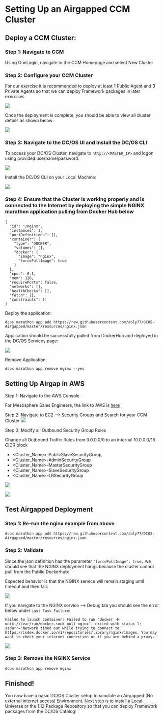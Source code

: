 # Setting Up an Airgapped CCM Cluster

## Deploy a CCM Cluster:

### Step 1: Navigate to CCM

Using OneLogin, navigate to the CCM Homepage and select New Cluster

### Step 2: Configure your CCM Cluster  

For our exercise it is recommended to deploy at least 1 Public Agent and 3 Private Agents so that we can deploy Framework packages in later exercises

![](https://github.com/ably77/DCOS-Airgapped/blob/master/resources/CCM-step2a.png) 

Once the deployment is complete, you should be able to view all cluster details as shown below:

![](https://github.com/ably77/DCOS-Airgapped/blob/master/resources/CCM-step2b.png)

### Step 3: Navigate to the DC/OS UI and Install the DC/OS CLI

To access your DC/OS Cluster, navigate to `http://<MASTER_IP>` and logon using provided username/password:

![](https://github.com/ably77/DCOS-Airgapped/blob/master/resources/CCM-step3a.png)

Install the DC/OS CLI on your Local Machine:

![](https://github.com/ably77/DCOS-Airgapped/blob/master/resources/CCM-step3b.png)

### Step 4: Ensure that the Cluster is working properly and is connected to the Internet by deploying the simple NGINX marathon application pulling from Docker Hub below

```
{
  "id": "/nginx",
  "instances": 1,
  "portDefinitions": [],
  "container": {
    "type": "DOCKER",
    "volumes": [],
    "docker": {
      "image": "nginx",
      "forcePullImage": true
    }
  },
  "cpus": 0.1,
  "mem": 128,
  "requirePorts": false,
  "networks": [],
  "healthChecks": [],
  "fetch": [],
  "constraints": []
}
```

Deploy the application:

```
dcos marathon app add https://raw.githubusercontent.com/ably77/DCOS-Airgapped/master/resources/nginx.json
```

Application should be successfully pulled from DockerHub and deployed in the DC/OS Services page:

![](https://github.com/ably77/DCOS-Airgapped/blob/master/resources/CCM-step4a.png)

Remove Application:

```
dcos marathon app remove nginx --yes
```

## Setting Up Airgap in AWS

Step 1: Navigate to the AWS Console

For Mesosphere Sales Engineers, the link to AWS is [here](https://aws.mesosphere.com/awsconsole)

Step 2: Navigate to EC2 --> Security Groups and Search for your CCM Cluster
![](https://github.com/ably77/DCOS-Airgapped/blob/master/resources/AWS-step2a.png)

Step 3: Modify all Outbound Security Group Rules

Change all Outbound Traffic Rules from 0.0.0.0/0 to an internal 10.0.0.0/16 CIDR block

- <Cluster_Name>-PublicSlaveSecurityGroup
- <Cluster_Name>-AdminSecurityGroup
- <Cluster_Name>-MasterSecurityGroup
- <Cluster_Name>-SlaveSecurityGroup
- <Cluster_Name>-LBSecurityGroup

![](https://github.com/ably77/DCOS-Airgapped/blob/master/resources/AWS-step3a.png)

![](https://github.com/ably77/DCOS-Airgapped/blob/master/resources/AWS-step3b.png)


## Test Airgapped Deployment

### Step 1: Re-run the nginx example from above

```
dcos marathon app add https://raw.githubusercontent.com/ably77/DCOS-Airgapped/master/resources/nginx.json
```

### Step 2: Validate

Since the json definition has the parameter `"forcePullImage": true,` we should see that the NGINX deployment hangs because the cluster cannot pull from the Public Dockerhub:

Expected behavior is that the NGINX service will remain staging until timeout and then fail:

![](https://github.com/ably77/DCOS-Airgapped/blob/master/resources/test-step2a.png)

If you navigate to the NGINX service --> Debug tab you should see the error below under `Last Task Failure`:

```
Failed to launch container: Failed to run 'docker -H unix:///var/run/docker.sock pull nginx': exited with status 1; stderr='Network timed out while trying to connect to https://index.docker.io/v1/repositories/library/nginx/images. You may want to check your internet connection or if you are behind a proxy. '
```

![](https://github.com/ably77/DCOS-Airgapped/blob/master/resources/test-step2b.png)

### Step 3: Remove the NGINX Service

```
dcos marathon app remove nginx
```

## Finished!

You now have a basic DC/OS Cluster setup to simulate an Airgapped (No external internet access) Environment. Next step is to install a Local Universe or the 1.12 Package Repository so that you can deploy Framework packages from the DC/OS Catalog!
